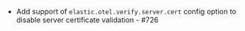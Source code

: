 * Add support of `elastic.otel.verify.server.cert` config option to disable server certificate validation - #726
